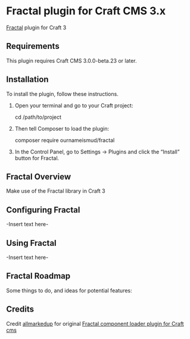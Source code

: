 # Fractal plugin for Craft CMS 3.x

[Fractal](https://fractal.build/) plugin for Craft 3

## Requirements

This plugin requires Craft CMS 3.0.0-beta.23 or later.

## Installation

To install the plugin, follow these instructions.

1. Open your terminal and go to your Craft project:

   cd /path/to/project

2. Then tell Composer to load the plugin:

   composer require ournameismud/fractal

3. In the Control Panel, go to Settings → Plugins and click the “Install” button for Fractal.

## Fractal Overview

Make use of the Fractal library in Craft 3

## Configuring Fractal

-Insert text here-

## Using Fractal

-Insert text here-

## Fractal Roadmap

Some things to do, and ideas for potential features:

## Credits

Credit [allmarkedup](https://github.com/allmarkedup) for original [Fractal component loader plugin for Craft cms](https://gist.github.com/allmarkedup/72afed8e97c9b2e8c61c36b798ae1870)
